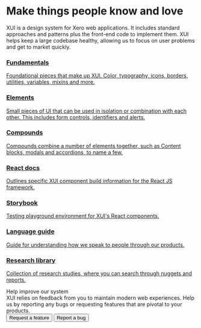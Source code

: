 <script>
  const reportABug = {
    triggerFunction: function(showCollectorDialog) {
      jQuery("#jira-bug-button").click(function(e) {
        e.preventDefault();
        showCollectorDialog();
      });
    },
    fieldValues: {
      description: "*Expected behaviour* [Attach screenshot if possible]\n-\n\n*Observed behaviour* [Attach screenshot]\n-\n\n*Steps to reproduce* [Code snippet if possible]\n-\n\n*Specifications*\n- XUI Version(s): \n- Browser(s) affected: \n- Operating system(s) affected: \n- Component(s) affected: "
    }
  };

  const requestAFeature = {
      "triggerFunction": function(showCollectorDialog) {
          jQuery("#jira-feature-button").click(function(e) {
              e.preventDefault();
              showCollectorDialog();
          });
      }, 
    fieldValues: {
          description : "*Rationale*\nHow does it improve the current implementation?\n-\n\nHow does it benefit the user?\n-\n\nHow does it assist others at Xero?\n-\n\n*Context*\nWhat product team or feature would use this?\n-\n\nAre you aware of any others with similar problems?\n-\n\n*Timeline requirements*\n[Hard or soft deadline]\n\n*Possible solution*\n[design/code]"
      }
  };

  window.ATL_JQ_PAGE_PROPS =  {
    ['df1e8803']: reportABug,
    ['83cb3f5e']: requestAFeature,
  };
</script>

<div class="ds-header--home xui-margin-bottom-5xlarge">
	<h1 class="xui-text-tight">Make things people know and love</h1>
	<p class="ds-intro intro">
		XUI is a design system for Xero web applications. It includes standard approaches and patterns plus the front-end code to implement them. XUI helps keep a large codebase healthy, allowing us to focus on user problems and get to market quickly.
	</p>
</div>

<div class="ds-tilegroup--home">
  <div class="ds-tile--home-small ds-tile--home-fundamentals">
    <a href="section-fundamentals.html">
      <h3 class="xui-heading-large">Fundamentals</h3>
			<p>Foundational pieces that make up XUI. Color, typography, icons, borders, utilities, variables, mixins and more.</p>
    </a>
  </div>
  <div class="ds-tile--home-small ds-tile--home-elements">
    <a href="section-building-blocks.html">
      <h3 class="xui-heading-large">Elements</h3>
			<p>Small pieces of UI that can be used in isolation or combination with each other. This includes form controls, identifiers and alerts.</p>
    </a>
  </div>
  <div class="ds-tile--home-small ds-tile--home-compounds">
    <a href="section-compounds.html">
      <h3 class="xui-heading-large">Compounds</h3>
			<p>Compounds combine a number of elements together, such as Content blocks, modals and accordions, to name a few.</p>
    </a>
  </div>
	<div class="ds-tile--home ds-tile--home-react">
    <a href="react/">
      <h3 class="xui-heading">React docs</h3>
			<p>Outlines specific XUI component build information for the React JS framework.</p>
    </a>
  </div>
	<div class="ds-tile--home ds-tile--home-storybook">
    <a href="storybook/">
      <h3 class="xui-heading">Storybook</h3>
			<p>Testing playground environment for XUI's React components.</p>
    </a>
  </div>
	<div class="ds-tile--home ds-tile--home-language ds-tile--home-language">
    <a href="https://github.dev.xero.com/pages/Xero/product-language-guide/">
      <h3 class="xui-heading">Language guide</h3>
			<p>Guide for understanding how we speak to people through our products.</p>
    </a>
  </div>
	<div class="ds-tile--home ds-tile--home-research ds-tile--home-research">
    <a href="https://research.xero.com/">
      <h3 class="xui-heading">Research library</h3>
			<p>Collection of research studies, where you can search through nuggets and reports.</p>
    </a>
  </div>
</div>

<div class="ds-panel--feedback xui-padding-left-5xlarge xui-padding-vertical-xlarge" id="XUIFeedback">
	<div class="xui-heading-xlarge xui-margin-bottom">Help improve our system</div>
	<div class="ds-intro intro">XUI relies on feedback from you to maintain modern web experiences. Help us by reporting any bugs or requesting features that are pivotal to your products.</div>
	<div class="xui-margin-top-2xlarge">
		<button id="jira-feature-button" class="xui-button xui-button-standard xui-margin-right">Request a feature</button>
		<button id="jira-bug-button" class="xui-button xui-button-borderless-main">Report a bug</button>
	</div>
</div>

<script type="text/javascript" src="https://jira.teamxero.com/s/bf4421b3b9298a3605255de2c4c975f7-T/kt41cb/75008/07569649877d764b4ec4d10563f6f7a3/2.0.24/_/download/batch/com.atlassian.jira.collector.plugin.jira-issue-collector-plugin:issuecollector/com.atlassian.jira.collector.plugin.jira-issue-collector-plugin:issuecollector.js?locale=en-US&collectorId=df1e8803"></script>
<script type="text/javascript" src="https://jira.teamxero.com/s/bf4421b3b9298a3605255de2c4c975f7-T/kt41cb/75008/07569649877d764b4ec4d10563f6f7a3/2.0.24/_/download/batch/com.atlassian.jira.collector.plugin.jira-issue-collector-plugin:issuecollector/com.atlassian.jira.collector.plugin.jira-issue-collector-plugin:issuecollector.js?locale=en-US&collectorId=83cb3f5e"></script>
